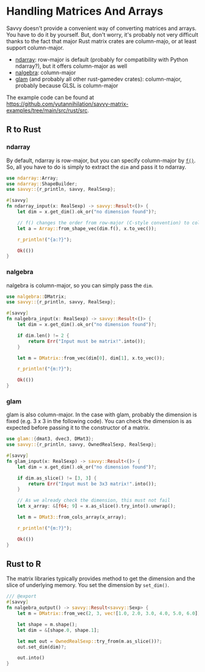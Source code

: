 # Handling Matrices And Arrays

Savvy doesn't provide a convenient way of converting matrices and arrays. You
have to do it by yourself. But, don't worry, it's probably not very difficult
thanks to the fact that major Rust matrix crates are column-majo, or at least
support column-major.

* [ndarray](https://crates.io/crates/ndarray): row-major is default (probably for compatibility with Python ndarray?), but it offers column-major as well
* [nalgebra](https://crates.io/crates/nalgebra): column-major
* [glam](https://crates.io/crates/glam) (and probably all other rust-gamedev crates): column-major, probably because GLSL is column-major

The example code can be found at <https://github.com/yutannihilation/savvy-matrix-examples/tree/main/src/rust/src>.

## R to Rust

### ndarray

By default, ndarray is row-major, but you can specify column-major by
[`f()`](https://docs.rs/ndarray/latest/ndarray/struct.ArrayBase.html#impl-ArrayBase%3CS%2C%20D%3E).
So, all you have to do is simply to extract the `dim` and pass it to ndarray.

```rust
use ndarray::Array;
use ndarray::ShapeBuilder;
use savvy::{r_println, savvy, RealSexp};

#[savvy]
fn ndarray_input(x: RealSexp) -> savvy::Result<()> {
    let dim = x.get_dim().ok_or("no dimension found")?;

    // f() changes the order from row-major (C-style convention) to column-major (Fortran-style convention).
    let a = Array::from_shape_vec(dim.f(), x.to_vec());

    r_println!("{a:?}");

    Ok(())
}
```

### nalgebra

nalgebra is column-major, so you can simply pass the `dim`.

```rust
use nalgebra::DMatrix;
use savvy::{r_println, savvy, RealSexp};

#[savvy]
fn nalgebra_input(x: RealSexp) -> savvy::Result<()> {
    let dim = x.get_dim().ok_or("no dimension found")?;

    if dim.len() != 2 {
        return Err("Input must be matrix!".into());
    }

    let m = DMatrix::from_vec(dim[0], dim[1], x.to_vec());

    r_println!("{m:?}");

    Ok(())
}
```

### glam

glam is also column-major. In the case with glam, probably the dimension is
fixed (e.g. 3 x 3 in the following code). You can check the dimension is as
expected before passing it to the constructor of a matrix.

```rust
use glam::{dmat3, dvec3, DMat3};
use savvy::{r_println, savvy, OwnedRealSexp, RealSexp};

#[savvy]
fn glam_input(x: RealSexp) -> savvy::Result<()> {
    let dim = x.get_dim().ok_or("no dimension found")?;

    if dim.as_slice() != [3, 3] {
        return Err("Input must be 3x3 matrix!".into());
    }

    // As we already check the dimension, this must not fail
    let x_array: &[f64; 9] = x.as_slice().try_into().unwrap();

    let m = DMat3::from_cols_array(x_array);

    r_println!("{m:?}");

    Ok(())
}
```

## Rust to R

The matrix libraries typically provides method to get the dimension and the
slice of underlying memory. You set the dimension by `set_dim()`.

```rust
/// @export
#[savvy]
fn nalgebra_output() -> savvy::Result<savvy::Sexp> {
    let m = DMatrix::from_vec(2, 3, vec![1.0, 2.0, 3.0, 4.0, 5.0, 6.0]);

    let shape = m.shape();
    let dim = &[shape.0, shape.1];

    let mut out = OwnedRealSexp::try_from(m.as_slice())?;
    out.set_dim(dim)?;

    out.into()
}
```